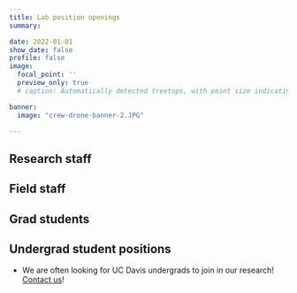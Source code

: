 ```yaml
---
title: Lab position openings
summary:

date: 2022-01-01
show_date: false
profile: false
image:
  focal_point: ''
  preview_only: true
  # caption: Automatically detected treetops, with point size indicating tree height, overlaid on drone-derived orthoimagery from the Tahoe National Forest

banner:
  image: "crew-drone-banner-2.JPG"

---
```


## Research staff

<!--- - [Spatial Data Scientist](/position/spatial-data-scientist/) --->
<!--- [Forest Ecology Field & Data Manager](/position/field-and-data-manager/) --->

## Field staff

<!---- [Forest Ecology Drone Pilot](/position/drone-pilot/) --->
<!----  - [Forest Ecology Field Crew Leader (non-UC student)](/position/field-crew-leader/) --->
<!---- - [Forest Ecology Field Crew Leader (UC student)](/position/field-crew-leader-ucstudent/) --->
<!---- - [Forest Ecology Field Crew Member (UC student)](/position/field-crew-member/) --->

## Grad students



## Undergrad student positions

<!---- - [Drone-based ecology traineeship](/position/drone-ecology-traineeship) --->
<!---- - [Forest Ecology Field Crew Leader (UC student)](/position/field-crew-leader-ucstudent/) --->
<!---- - [Forest Ecology Field Crew Member (UC student)](/position/field-crew-member/) --->
- We are often looking for UC Davis undergrads to join in our research! [Contact us](/#contact)!

&nbsp;
&nbsp;